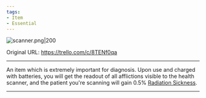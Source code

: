 ```yaml
---
tags:
- Item
- Essential
---
```


![scanner.png\|200](/Items/Health%20Scanner%20-%20Attachments/6718845db30472d958dd7cee.png)

Original URL: https://trello.com/c/8TENf0qa

---

An item which is extremely important for diagnosis. Upon use and charged with batteries, you will get the readout of all afflictions visible to the health scanner, and the patient you're scanning will gain 0.5% [Radiation Sickness](../Torso/Radiation%20Sickness.md).

---

